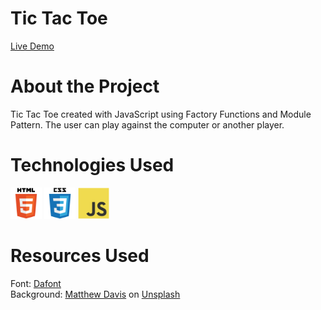 # Tic Tac Toe
<a href="https://luaroxy.github.io/odin-tictactoe/">Live Demo </a>

# About the Project
Tic Tac Toe created with JavaScript using Factory Functions and Module Pattern. The user can play against the computer or another player.

# Technologies Used
<img src="https://github.com/devicons/devicon/blob/master/icons/html5/html5-original-wordmark.svg" width="50"> <img src="https://github.com/devicons/devicon/blob/master/icons/css3/css3-original-wordmark.svg" width="50"> <img src="https://github.com/devicons/devicon/blob/master/icons/javascript/javascript-original.svg" width="50">

# Resources Used
Font: <a href="https://www.dafont.com/themes.php">Dafont </a>
\
Background: <a href="https://unsplash.com/photos/iCp8p7wVXS0">Matthew Davis</a> on <a href="https://unsplash.com/">Unsplash</a>